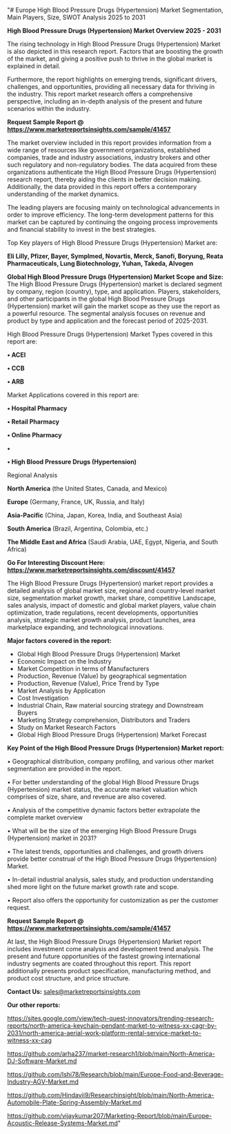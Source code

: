 "# Europe High Blood Pressure Drugs (Hypertension) Market Segmentation, Main Players, Size, SWOT Analysis 2025 to 2031

<Strong> High Blood Pressure Drugs (Hypertension) Market Overview 2025 - 2031</strong>

The rising technology in High Blood Pressure Drugs (Hypertension) Market is also depicted in this research report. Factors that are boosting the growth of the market, and giving a positive push to thrive in the global market is explained in detail.

Furthermore, the report highlights on emerging trends, significant drivers, challenges, and opportunities, providing all necessary data for thriving in the industry. This report market research offers a comprehensive perspective, including an in-depth analysis of the present and future scenarios within the industry.

<strong>Request Sample Report @ <a href=https://www.marketreportsinsights.com/sample/41457>https://www.marketreportsinsights.com/sample/41457</a></strong>

The market overview included in this report provides information from a wide range of resources like government organizations, established companies, trade and industry associations, industry brokers and other such regulatory and non-regulatory bodies. The data acquired from these organizations authenticate the High Blood Pressure Drugs (Hypertension) research report, thereby aiding the clients in better decision making. Additionally, the data provided in this report offers a contemporary understanding of the market dynamics.

The leading players are focusing mainly on technological advancements in order to improve efficiency. The long-term development patterns for this market can be captured by continuing the ongoing process improvements and financial stability to invest in the best strategies.

Top Key players of High Blood Pressure Drugs (Hypertension) Market are:

<strong>Eli Lilly, Pfizer, Bayer, Symplmed, Novartis, Merck, Sanofi, Boryung, Reata Pharmaceuticals, Lung Biotechnology, Yuhan, Takeda, Alvogen</strong>

<strong><b>Global High Blood Pressure Drugs (Hypertension) Market Scope and Size:</b></strong>
The High Blood Pressure Drugs (Hypertension) market is declared segment by company, region (country), type, and application. Players, stakeholders, and other participants in the global High Blood Pressure Drugs (Hypertension) market will gain the market scope as they use the report as a powerful resource. The segmental analysis focuses on revenue and product by type and application and the forecast period of 2025-2031.

High Blood Pressure Drugs (Hypertension) Market Types covered in this report are:

<strong>•  ACEI

•  CCB

•  ARB</strong>

Market Applications covered in this report are:

<strong>•  Hospital Pharmacy

•  Retail Pharmacy

•  Online Pharmacy

•  

•  High Blood Pressure Drugs (Hypertension)</strong> 

Regional Analysis

<strong>North America</strong> (the United States, Canada, and Mexico)

<strong>Europe</strong> (Germany, France, UK, Russia, and Italy)

<strong>Asia-Pacific</strong> (China, Japan, Korea, India, and Southeast Asia)

<strong>South America</strong> (Brazil, Argentina, Colombia, etc.)

<strong>The Middle East and Africa</strong> (Saudi Arabia, UAE, Egypt, Nigeria, and South Africa)

<strong>Go For Interesting Discount Here: <a href=https://www.marketreportsinsights.com/discount/41457>https://www.marketreportsinsights.com/discount/41457</a></strong>

The High Blood Pressure Drugs (Hypertension) market report provides a detailed analysis of global market size, regional and country-level market size, segmentation market growth, market share, competitive Landscape, sales analysis, impact of domestic and global market players, value chain optimization, trade regulations, recent developments, opportunities analysis, strategic market growth analysis, product launches, area marketplace expanding, and technological innovations.

<strong><b>Major factors covered in the report:</b></strong>
<ul>
  <li>Global High Blood Pressure Drugs (Hypertension) Market </li>
  <li>Economic Impact on the Industry</li>
  <li>Market Competition in terms of Manufacturers</li>
  <li>Production, Revenue (Value) by geographical segmentation</li>
  <li>Production, Revenue (Value), Price Trend by Type</li>
  <li>Market Analysis by Application</li>
  <li>Cost Investigation</li>
  <li>Industrial Chain, Raw material sourcing strategy and Downstream Buyers</li>
  <li>Marketing Strategy comprehension, Distributors and Traders</li>
  <li>Study on Market Research Factors</li>
  <li>Global High Blood Pressure Drugs (Hypertension) Market Forecast</li>
</ul>

<strong><b>Key Point of the High Blood Pressure Drugs (Hypertension) Market report:</b></strong>

• Geographical distribution, company profiling, and various other market segmentation are provided in the report.

• For better understanding of the global High Blood Pressure Drugs (Hypertension) market status, the accurate market valuation which comprises of size, share, and revenue are also covered.

• Analysis of the competitive dynamic factors better extrapolate the complete market overview

• What will be the size of the emerging High Blood Pressure Drugs (Hypertension) market in 2031?

• The latest trends, opportunities and challenges, and growth drivers provide better construal of the High Blood Pressure Drugs (Hypertension) Market.

• In-detail industrial analysis, sales study, and production understanding shed more light on the future market growth rate and scope.

• Report also offers the opportunity for customization as per the customer request.

<strong>Request Sample Report @ <a href=https://www.marketreportsinsights.com/sample/41457>https://www.marketreportsinsights.com/sample/41457</a></strong>

At last, the High Blood Pressure Drugs (Hypertension) Market report includes investment come analysis and development trend analysis. The present and future opportunities of the fastest growing international industry segments are coated throughout this report. This report additionally presents product specification, manufacturing method, and product cost structure, and price structure.

<strong>Contact Us:</strong>
sales@marketreportsinsights.com

<strong>Our other reports:</strong>

<a href=https://sites.google.com/view/tech-quest-innovators/trending-research-reports/north-america-keychain-pendant-market-to-witness-xx-cagr-by-2031/north-america-aerial-work-platform-rental-service-market-to-witness-xx-cag>https://sites.google.com/view/tech-quest-innovators/trending-research-reports/north-america-keychain-pendant-market-to-witness-xx-cagr-by-2031/north-america-aerial-work-platform-rental-service-market-to-witness-xx-cag</a>

<a href=https://github.com/arha237/market-research1/blob/main/North-America-DJ-Software-Market.md>https://github.com/arha237/market-research1/blob/main/North-America-DJ-Software-Market.md</a>

<a href=https://github.com/Ishi78/Research/blob/main/Europe-Food-and-Beverage-Industry-AGV-Market.md>https://github.com/Ishi78/Research/blob/main/Europe-Food-and-Beverage-Industry-AGV-Market.md</a>

<a href=https://github.com/Hindavii9/Researchinsight/blob/main/North-America-Automobile-Plate-Spring-Assembly-Market.md>https://github.com/Hindavii9/Researchinsight/blob/main/North-America-Automobile-Plate-Spring-Assembly-Market.md</a>

<a href=https://github.com/vijaykumar207/Marketing-Report/blob/main/Europe-Acoustic-Release-Systems-Market.md>https://github.com/vijaykumar207/Marketing-Report/blob/main/Europe-Acoustic-Release-Systems-Market.md</a>"
